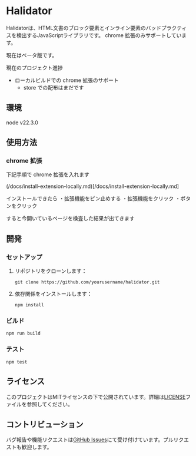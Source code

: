# Halidator

Halidatorは、HTML文書のブロック要素とインライン要素のバッドプラクティスを検出するJavaScriptライブラリです。
chrome 拡張のみサポートしています。

現在はベータ版です。

現在のプロジェクト進捗
- ローカルビルドでの chrome 拡張のサポート
  - store での配布はまだです


## 環境

node v22.3.0

## 使用方法

### chrome 拡張

下記手順で chrome 拡張を入れます

(/docs/install-extension-locally.md)[/docs/install-extension-locally.md]

インストールできたら
・拡張機能をピン止めする
・拡張機能をクリック
・ボタンをクリック

すると今開いているページを検査した結果が出てきます


## 開発

### セットアップ

1. リポジトリをクローンします：
   ```
   git clone https://github.com/yourusername/halidator.git
   ```
2. 依存関係をインストールします：
   ```
   npm install
   ```

### ビルド

```
npm run build
```

### テスト

```
npm test
```

## ライセンス

このプロジェクトはMITライセンスの下で公開されています。詳細は[LICENSE](LICENSE)ファイルを参照してください。

## コントリビューション

バグ報告や機能リクエストは[GitHub Issues](https://github.com/yamakoud/halidator/issues)にて受け付けています。プルリクエストも歓迎します。
